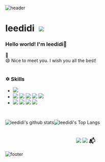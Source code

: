 ![header](https://capsule-render.vercel.app/api?type=waving&color=gradient&customColorList=14&height=190&section=header&text=leedidi's%20Github&fontSize=45)
# leedidi&nbsp; <a href="https://hits.seeyoufarm.com"><img src="https://hits.seeyoufarm.com/api/count/incr/badge.svg?url=https%3A%2F%2Fgithub.com%2Fleedidi&count_bg=%23D099F1&title_bg=%23555555&icon=&icon_color=%23E7E7E7&title=hits&edge_flat=false"/></a>

### Hello world! I'm leedidi👋
💬 <br>
😄 Nice to meet you. I wish you all the best! <br>

#
### ✡ Skills
- <a href="https://github.com/leedidi/final_Seolo" target="_blank"><img src="https://img.shields.io/badge/portfolio-683D87?style=flat-square&logo=Leanpub&logoColor=white"/></a>
- <a href="https://www.java.com/" target="_blank"><img src="https://img.shields.io/badge/Java-007396?style=flat-square&logo=Java&logoColor=white"/></a> <a href="https://www.oracle.com/kr/index.html" target="_blank"><img src="https://img.shields.io/badge/Oracle-F80000?style=flat-square&logo=Oracle&logoColor=white"/></a> <a href="https://www.javascript.com/" target="_blank"><img src="https://img.shields.io/badge/JavaScript-F7DF1E?style=flat-square&logo=JavaScript&logoColor=white"/><a> <a href="https://jquery.com/" target="_blank"><img src="https://img.shields.io/badge/jQuery-0769AD?style=flat-square&logo=jQuery&logoColor=white"/></a> <a href="https://spring.io/" target="_blank"><img src="https://img.shields.io/badge/Spring-6DB33F?style=flat-square&logo=Spring&logoColor=white"/></a>
- <a href="https://www.w3.org/html/" target="_blank"><img src="https://img.shields.io/badge/HTML5-E34F26?style=flat-square&logo=HTML5&logoColor=white"/></a> <a href="https://www.w3.org/Style/CSS/" target="_blank"><img src="https://img.shields.io/badge/CSS3-1572B6?style=flat-square&logo=CSS3&logoColor=white"/></a> <a href="https://getbootstrap.com/" target="_blank"><img src="https://img.shields.io/badge/Bootstrap-7952B3?style=flat-square&logo=Bootstrap&logoColor=white"/></a> <a href="https://github.com/" target="_blank"><img src="https://img.shields.io/badge/GitHub-181717?style=flat-square&logo=GitHub&logoColor=white"/></a>
<br>

![leedidi's github stats](https://github-readme-stats.vercel.app/api?username=leedidi&show_icons=true&theme=buefy)![leedidi's Top Langs](https://github-readme-stats.vercel.app/api/top-langs?username=leedidi&layout=compact&theme=buefy)
<br>


<!--
**leedidi/leedidi** is a ✨ _special_ ✨ repository because its `README.md` (this file) appears on your GitHub profile.

Here are some ideas to get you started:

💬 I'm fine, Thank you. <br>

- 🔭 I’m currently working on ...
- 🌱 I’m currently learning ...
- 👯 I’m looking to collaborate on ...
- 🤔 I’m looking for help with ...
- 💬 Ask me about ...
- 📫 How to reach me: ...
- 😄 Pronouns: ...
- ⚡ Fun fact: ...
💪 Skills
✡ Skills
-->
<!--
![leedidi's github stats](https://github-readme-stats.vercel.app/api?username=leedidi&show_icons=true&theme=material-palenight)![leedidi's Top Langs](https://github-readme-stats.vercel.app/api/top-langs?username=leedidi&layout=compact&theme=material-palenight)
-->
<!--! [header](https://capsule-render.vercel.app/api?type=rect&color=gradient&customColorList=14&height=100&section=header) -->

#
<div align="center"> 
 
  ### <a href="mailto:edy9527@gmail.com" target="_blank"> <img src="https://img.shields.io/badge/gmail-EA4335?style=flat-square&logo=gmail&logoColor=white"/></a> <a href="mailto:edy9527@naver.com" target="_blank"> <img src="https://img.shields.io/badge/Naver-03C75A?style=flat-square&logo=Naver&logoColor=white"/></a> 📬

</div>

![footer](https://capsule-render.vercel.app/api?type=waving&color=gradient&customColorList=14&height=120&section=footer&fontSize=100)
